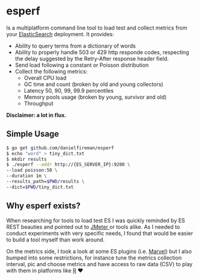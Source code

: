 # esperf

Is a multiplatform command line tool to load test and collect metrics from your [ElasticSearch](https://github.com/elastic/elasticsearch) deployment. It provides:

* Ability to query terms from a dictionary of words
* Ability to properly handle 503 or 429 http responde codes, respecting the delay suggested by the Retry-After response header field.
* Send load following a constant or Poisson distribution
* Collect the following metrics:
     * Overall CPU load
     * GC time and count (broken by old and young collectors)
     * Latency 50, 90, 99, 99.9 percentiles
     * Memory pools usage (broken  by young, survivor and old)
     * Throughput
     
**Disclaimer: a lot in flux.** 

## Simple Usage

```sh
$ go get github.com/danielfireman/esperf
$ echo "word" > tiny_dict.txt
$ mkdir results
$ ./esperf --addr http://{ES_SERVER_IP}:9200 \
--load poisson:50 \
--duration 1m \
--results_path=$PWD/results \
--dict=$PWD/tiny_dict.txt
```

## Why esperf exists?

When researching for tools to load test ES I was quickly reminded by ES REST beauties and pointed out to [JMeter ](http://jmeter.apache.org/) or tools alike. As I needed to conduct experiments with very specific needs, I found that would be easier to build a tool myself than work around.

On the metrics side, I took a look at some ES plugins (i.e. [Marvel](https://www.elastic.co/downloads/marvel)) but I also bumped into some restrictions, for instance tune the metrics collection interval, pic and choose metrics and have access to raw data (CSV) to play with them in platforms like [R](https://www.r-project.org/) :heart:

